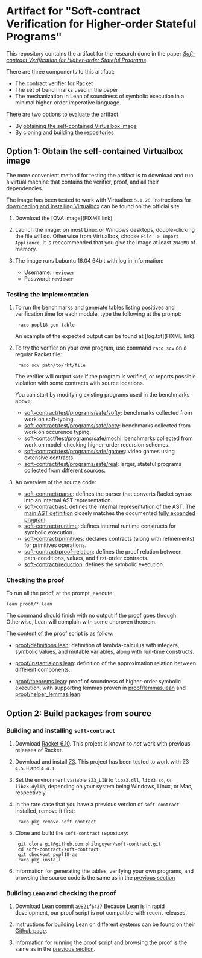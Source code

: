 Artifact for "Soft-contract Verification for Higher-order Stateful Programs"
=============================================================

This repository contains the artifact for the research done in the paper
[*Soft-contract Verification for Higher-order Stateful Programs*](https://github.com/philnguyen/soft-contract/blob/dev/paper/main.pdf).

There are three components to this artifact:

* The contract verifier for Racket
* The set of benchmarks used in the paper
* The mechanization in Lean of soundness of symbolic execution
  in a minimal higher-order imperative language.
  
There are two options to evaluate the artifact.

* By [obtaining the self-contained Virtualbox image](#option-1-obtain-the-self-contained-virtualbox-image)
* By [cloning and building the repositories](#option-2-build-packages-from-source)

## Option 1: Obtain the self-contained Virtualbox image

The more convenient method for testing the artifact is to download and run
a virtual machine that contains the verifier, proof, and all their dependencies.

The image has been tested to work with Virtualbox `5.1.26`.
Instructions for
[downloading and installing Virtualbox](https://www.virtualbox.org/wiki/Downloads)
can be found on the official site.

1. Download the [OVA image](FIXME link)

2. Launch the image:
   on most Linux or Windows desktops, double-clicking the file will do.
   Otherwise from Virtualbox, choose `File -> Import Appliance`.
   It is reccommended that you give the image at least `2048MB` of memory.
   
3. The image runs Lubuntu 16.04 64bit with log in information:

    * Username: `reviewer`
    * Password: `reviewer`
    
### Testing the implementation

1. To run the benchmarks and generate tables listing positives
   and verification time for each module,
   type the following at the prompt:

        raco popl18-gen-table
        
   An example of the expected output can be found at [log.txt](FIXME link).
   
2. To try the verifier on your own program, use command `raco scv` on a regular
   Racket file:

        raco scv path/to/rkt/file
        
   The verifier will output `safe` if the program is verified, or
   reports possible violation with some contracts with source locations.
   
   You can start by modifying existing programs used in the benchmarks above:

   * [soft-contract/test/programs/safe/softy](https://github.com/philnguyen/soft-contract/tree/dev/soft-contract/test/programs/safe/softy):
     benchmarks collected from work on soft-typing.
   * [soft-contract/test/programs/safe/octy](https://github.com/philnguyen/soft-contract/tree/dev/soft-contract/test/programs/safe/octy):
     benchmarks collected from work on occurence typing.
   * [soft-contact/test/programs/safe/mochi](https://github.com/philnguyen/soft-contract/tree/dev/soft-contract/test/programs/safe/mochi):
     benchmarks collected from work on model-checking higher-order recursion schemes.
   * [soft-contract/test/programs/safe/games](https://github.com/philnguyen/soft-contract/tree/dev/soft-contract/test/programs/safe/games):
     video games using extensive contracts.
   * [soft-contract/test/programs/safe/real](https://github.com/philnguyen/soft-contract/tree/dev/soft-contract/test/programs/safe/real):
     larger, stateful programs collected from different sources.
   
3. An overview of the source code:

   * [soft-contract/parse](https://github.com/philnguyen/soft-contract/tree/dev/soft-contract/parse):
     defines the parser that converts Racket syntax into an internal AST representation.
   * [soft-contract/ast](https://github.com/philnguyen/soft-contract/tree/dev/soft-contract/ast):
     defines the internal representation of the AST.
     The [main AST definition](https://github.com/philnguyen/soft-contract/blob/dev/soft-contract/ast/signatures.rkt#L73)
     closely matches the documented
     [fully expanded program](https://docs.racket-lang.org/reference/syntax-model.html?q=fully%20expanded#%28part._fully-expanded%29).
   * [soft-contract/runtime](https://github.com/philnguyen/soft-contract/tree/dev/soft-contract/runtime):
     defines internal runtime constructs for symbolic execution.
   * [soft-contract/primitives](https://github.com/philnguyen/soft-contract/tree/dev/soft-contract/primitives):
     declares contracts (along with refinements) for primitives operations.
   * [soft-contract/proof-relation](runtimehttps://github.com/philnguyen/soft-contract/tree/popl-18/soft-contract/proof-relation):
     defines the proof relation between path-conditions, values, and first-order contracts.
   * [soft-contract/reduction](runtimehttps://github.com/philnguyen/soft-contract/tree/popl-18/soft-contract/reduction):
     defines the symbolic execution.
   
### Checking the proof

To run all the proof, at the prompt, execute:

    lean proof/*.lean
    
The command should finish with no output if the proof goes through.
Otherwise, Lean will complain with some unproven theorem.

The content of the proof script is as follow:

* [proof/definitions.lean](https://github.com/philnguyen/soft-contract/blob/dev/mechanized/definitions.lean): definition of lambda-calculus
  with integers, symbolic values, and mutable variables,
  along with run-time constructs.
      
* [proof/instantiaions.lean](https://github.com/philnguyen/soft-contract/blob/dev/mechanized/instantiations.lean): definition of the approximation
  relation between different components.
  
* [proof/theorems.lean](https://github.com/philnguyen/soft-contract/blob/dev/mechanized/theorems.lean): proof of soundness of higher-order
  symbolic execution, with supporting lemmas proven in
  [proof/lemmas.lean](https://github.com/philnguyen/soft-contract/blob/dev/mechanized/lemmas.lean) and
  [proof/helper_lemmas.lean](https://github.com/philnguyen/soft-contract/blob/dev/mechanized/helper_lemmas.lean).
  

## Option 2: Build packages from source

### Building and installing `soft-contract`

1. Download [Racket 6.10](https://download.racket-lang.org/).
   This project is known to *not* work with previous releases of Racket.

2. Download and install [Z3](https://github.com/Z3Prover/z3/releases).
   This project has been tested to work with Z3 `4.5.0` and `4.4.1`.
   
3. Set the environment variable `$Z3_LIB` to `libz3.dll`, `libz3.so`,
   or `libz3.dylib`, depending on your system being Windows, Linux, or Mac,
   respectively.
   
4. In the rare case that you have a previous version of `soft-contract`
   installed, remove it first:
   
        raco pkg remove soft-contract
        
5. Clone and build the `soft-contract` repository:

        git clone git@github.com:philnguyen/soft-contract.git
        cd soft-contract/soft-contract
        git checkout popl18-ae
        raco pkg install
        
6. Information for generating the tables, verifying your own programs,
   and browsing the source code is the same as in the
   [previous section](#testing-the-implementation)
        

### Building `Lean` and checking the proof

1. Download Lean commit
   [`a9821f6437`](https://github.com/leanprover/lean/archive/a9821f643735de59efaf6eeabd0bfa8e9ae914fe.zip)
   Because Lean is in rapid development, our proof script is not compatible
   with recent releases.
   
2. Instructions for building Lean on different systems can be found on their
   [Github page](https://github.com/leanprover/lean#build-instructions).
   
3. Information for running the proof script and browsing the proof
   is the same as in the [previous section](#checking-the-proof).
